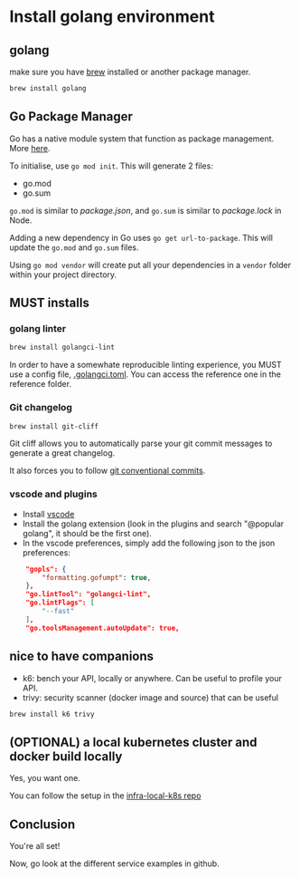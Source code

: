 # Install golang environment

## golang

make sure you have [brew](https://brew.sh/) installed or another package manager.

```bash
brew install golang
```

## Go Package Manager

Go has a native module system that function as package management. More [here](https://go.dev/blog/using-go-modules).

To initialise, use `go mod init`. This will generate 2 files:

- go.mod
- go.sum

`go.mod` is similar to *package.json*, and `go.sum` is similar to *package.lock* in Node.

Adding a new dependency in Go uses `go get url-to-package`. This will update the `go.mod` and `go.sum` files.

Using `go mod vendor` will create put all your dependencies in a `vendor` folder within your project directory.

## MUST installs

### golang linter

```bash
brew install golangci-lint
```

In order to have a somewhate reproducible linting experience, you MUST use a config file, [.golangci.toml](https://github.com/monacohq/golang-common/blob/main/.golangci.toml).
You can access the reference one in the reference folder.

### Git changelog

```bash
brew install git-cliff
```

Git cliff allows you to automatically parse your git commit messages to generate a great changelog.

It also forces you to follow [git conventional commits](https://www.conventionalcommits.org).

### vscode and plugins

- Install [vscode](https://code.visualstudio.com/download)
- Install the golang extension (look in the plugins and search "@popular golang", it should be the first one).
- In the vscode preferences, simply add the following json to the json preferences:

```json
    "gopls": {
        "formatting.gofumpt": true,
    },
    "go.lintTool": "golangci-lint",
    "go.lintFlags": [
        "--fast"
    ],
    "go.toolsManagement.autoUpdate": true,
```

## nice to have companions

- k6: bench your API, locally or anywhere. Can be useful to profile your API.
- trivy: security scanner (docker image and source) that can be useful

```bash
brew install k6 trivy
```

## (OPTIONAL) a local kubernetes cluster and docker build locally

Yes, you want one.

You can follow the setup in the [infra-local-k8s repo](https://github.com/monacohq/infra-local-k8s)

## Conclusion

You're all set!

Now, go look at the different service examples in github.
